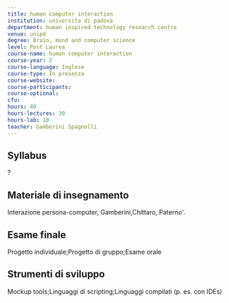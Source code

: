 ```yaml
---
title: human computer interaction
institution: universita di padova
department: human inspired technology research centre
venue: unipd
degree: Brain, mond and computer science
level: Post Laurea
course-name: human computer interaction
course-year: 2
course-language: Inglese
course-type: In presenza
course-website: 
course-participants: 
course-optional: 
cfu: 
hours: 40
hours-lectures: 30
hours-lab: 10
teacher: Gamberini Spagnolli
---
```



 ## Syllabus 
?

 ## Materiale di insegnamento 
Interazione persona-computer, Gamberini,Chittaro, Paterno'.

 ## Esame finale 
Progetto individuale;Progetto di gruppo;Esame orale

 ## Strumenti di sviluppo 
Mockup tools;Linguaggi di scripting;Linguaggi compilati (p. es. con IDEs)

